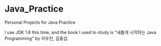 # Java_Practice

Personal Projects for Java Practice

I use JDK 1.8 this time, and the book I used to study is "새롭게 시작하는 Java Programming" by 이우진, 김홍섭.
